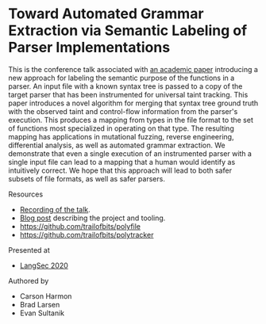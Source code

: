 # Toward Automated Grammar Extraction via Semantic Labeling of Parser Implementations

This is the conference talk associated with [an academic paper](/papers/semantic_labeling_langsec2020.pdf) introducing a new approach for labeling the semantic purpose of the functions in a parser. An input file with a known syntax tree is passed to a copy of the target parser that has been instrumented for universal taint tracking. This paper introduces a novel algorithm for merging that syntax tree ground truth with the observed taint and control-flow information from the parser's execution. This produces a mapping from types in the file format to the set of functions most specialized in operating on that type. The resulting mapping has applications in mutational fuzzing, reverse engineering, differential analysis, as well as automated grammar extraction. We demonstrate that even a single execution of an instrumented parser with a single input file can lead to a mapping that a human would identify as intuitively correct. We hope that this approach will lead to both safer subsets of file formats, as well as safer parsers.

Resources

* [Recording of the talk](https://www.youtube.com/watch?v=N2QYMUPKQRE).
* [Blog post](https://blog.trailofbits.com/2019/11/01/two-new-tools-that-tame-the-treachery-of-files/) describing the project and tooling.
* https://github.com/trailofbits/polyfile
* https://github.com/trailofbits/polytracker

Presented at

* [LangSec 2020](http://spw20.langsec.org/)

Authored by

* Carson Harmon
* Brad Larsen
* Evan Sultanik
